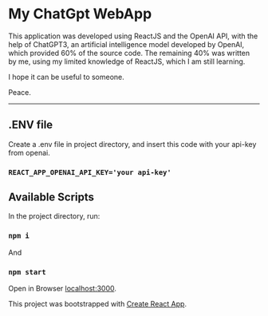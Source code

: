 # My ChatGpt WebApp

This application was developed using ReactJS and the OpenAI API, with the help of ChatGPT3, an artificial intelligence model developed by OpenAI, which provided 60% of the source code. The remaining 40% was written by me, using my limited knowledge of ReactJS, which I am still learning.

I hope it can be useful to someone.

Peace.

---------------------------------------------------------------------------------------------------------------------------

## .ENV file

Create a .env file in project directory, and insert this code with your api-key from openai.

### `REACT_APP_OPENAI_API_KEY='your api-key'`

## Available Scripts

In the project directory, run:

### `npm i`

And

### `npm start`


Open in Browser [localhost:3000](http://localhost:3000).

This project was bootstrapped with [Create React App](https://github.com/facebook/create-react-app).
